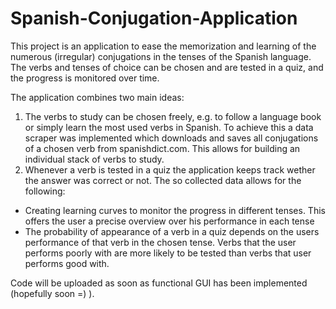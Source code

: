 # Spanish-Conjugation-Application
This project is an application to ease the memorization and learning of the numerous (irregular) conjugations in the tenses of the Spanish language. The verbs and tenses of choice can be chosen and are tested in a quiz, and the progress is monitored over time.

The application combines two main ideas:
1) The verbs to study can be chosen freely, e.g. to follow a language book or simply learn the most used verbs in Spanish. To achieve this a data scraper was implemented which downloads and saves all conjugations of a chosen verb from spanishdict.com. This allows for building an individual stack of verbs to study.
2) Whenever a verb is tested in a quiz the application keeps track wether the answer was correct or not. The so collected data allows for the following:
- Creating learning curves to monitor the progress in different tenses. This offers the user a precise overview over his performance in each tense
- The probability of appearance of a verb in a quiz depends on the users performance of that verb in the chosen tense. Verbs that the user performs poorly with are more likely to be tested than verbs that user performs good with.

Code will be uploaded as soon as functional GUI has been implemented (hopefully soon =) ).
